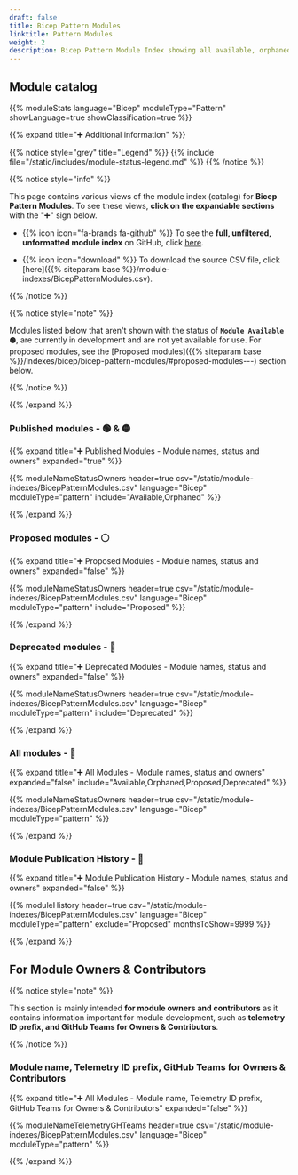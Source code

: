 ```yaml
---
draft: false
title: Bicep Pattern Modules
linktitle: Pattern Modules
weight: 2
description: Bicep Pattern Module Index showing all available, orphaned and planned modules
---
```




## Module catalog

{{% moduleStats language="Bicep" moduleType="Pattern" showLanguage=true showClassification=true %}}

{{% expand title="➕ Additional information" %}}

{{% notice style="grey" title="Legend" %}}
{{% include file="/static/includes/module-status-legend.md" %}}
{{% /notice %}}

{{% notice style="info" %}}

This page contains various views of the module index (catalog) for **Bicep Pattern Modules**. To see these views, **click on the expandable sections** with the "➕" sign below.

- {{% icon icon="fa-brands fa-github" %}} To see the **full, unfiltered, unformatted module index** on GitHub, click [here](https://github.com/Azure/Azure-Verified-Modules/blob/main/docs/static/module-indexes/BicepPatternModules.csv).

- {{% icon icon="download" %}} To download the source CSV file, click [here]({{% siteparam base %}}/module-indexes/BicepPatternModules.csv).

{{% /notice %}}

{{% notice style="note" %}}

Modules listed below that aren't shown with the status of **`Module Available 🟢`**, are currently in development and are not yet available for use. For proposed modules, see the [Proposed modules]({{% siteparam base %}}/indexes/bicep/bicep-pattern-modules/#proposed-modules---) section below.

{{% /notice %}}

{{% /expand %}}

### Published modules - 🟢 & 🟡

{{% expand title="➕ Published Modules - Module names, status and owners" expanded="true" %}}

{{% moduleNameStatusOwners header=true csv="/static/module-indexes/BicepPatternModules.csv" language="Bicep" moduleType="pattern" include="Available,Orphaned" %}}

{{% /expand %}}

### Proposed modules - ⚪

{{% expand title="➕ Proposed Modules - Module names, status and owners" expanded="false" %}}

{{% moduleNameStatusOwners header=true csv="/static/module-indexes/BicepPatternModules.csv" language="Bicep" moduleType="pattern" include="Proposed" %}}

{{% /expand %}}

### Deprecated modules - 🔴

{{% expand title="➕ Deprecated Modules - Module names, status and owners" expanded="false" %}}

{{% moduleNameStatusOwners header=true csv="/static/module-indexes/BicepPatternModules.csv" language="Bicep" moduleType="pattern" include="Deprecated" %}}

{{% /expand %}}

### All modules - 📇

{{% expand title="➕ All Modules - Module names, status and owners" expanded="false"  include="Available,Orphaned,Proposed,Deprecated" %}}

{{% moduleNameStatusOwners header=true csv="/static/module-indexes/BicepPatternModules.csv" language="Bicep" moduleType="pattern" %}}

{{% /expand %}}

### Module Publication History - 📅

{{% expand title="➕ Module Publication History - Module names, status and owners" expanded="false" %}}

{{% moduleHistory header=true csv="/static/module-indexes/BicepPatternModules.csv" language="Bicep" moduleType="pattern" exclude="Proposed" monthsToShow=9999 %}}

{{% /expand %}}

## For Module Owners & Contributors

{{% notice style="note" %}}

This section is mainly intended **for module owners and contributors** as it contains information important for module development, such as **telemetry ID prefix, and GitHub Teams for Owners & Contributors**.

{{% /notice %}}

### Module name, Telemetry ID prefix, GitHub Teams for Owners & Contributors

{{% expand title="➕ All Modules - Module name, Telemetry ID prefix, GitHub Teams for Owners & Contributors" expanded="false" %}}

{{% moduleNameTelemetryGHTeams header=true csv="/static/module-indexes/BicepPatternModules.csv" language="Bicep" moduleType="pattern" %}}

{{% /expand %}}

